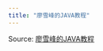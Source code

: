 ```yaml
---
title: "廖雪峰的JAVA教程"
---
```


Source: [廖雪峰的JAVA教程](https://liaoxuefeng.com/books/java/introduction/index.html)